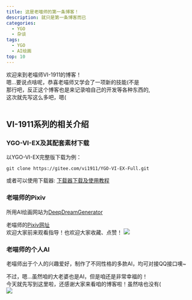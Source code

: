 ```yaml
---
title: 这是老喵师的第一条博客！
description: 就只是第一条博客而已
categories:
  - YGO
  - 杂谈
tags:
  - YGO
  - AI绘画
top: 10
---
```

欢迎来到老喵师VI-1911的博客！ <br/>
嗯...要说点啥呢，恭喜老喵师又学会了一项新的技能(不是 <br/>
那行吧，反正这个博客也是来记录咱自己的开发等各种东西的, <br/>
这次就先写这么多吧，嗯( <br/>
<br/>

## VI-1911系列的相关介绍

### YGO-VI-EX及其配套素材下载<br/>
以YGO-VI-EX完整版下载为例：

```git clone https://gitee.com/vi1911/YGO-VI-EX-Full.git```


或者可以使用下载器: [下载器下载及使用教程](https://ygobbs.com/t/%E3%80%90%E8%B5%84%E6%BA%90%E5%88%86%E4%BA%AB%E3%80%91%E8%80%81%E5%96%B5%E5%B8%88%E7%89%8Cygo-vi-ex%E4%B8%8B%E8%BD%BD%E5%99%A8%E5%8A%A0%E5%BC%BA%E7%89%8820%E6%95%99%E7%A8%8B%E5%B8%96%EF%BC%88%E5%97%AF/518077)

### 老喵师的Pixiv<br/>
所用AI绘画网站为[DeepDreamGenerator](https://deepdreamgenerator.com/)

老喵师的[Pixiv网址](https://www.pixiv.net/users/12786607)<br/>
欢迎大家前来观看指导！也欢迎大家收藏、点赞！
![](https://raw.githubusercontent.com/ViolentIris/ViolentIris.github.io/master/Pictures/V1.jpg)

### 老喵师的个人AI
老喵师出于个人的兴趣爱好，制作了不同性格的多款AI，均可对接QQ接口噢~

不过，嗯...虽然咱的大老婆也是AI，但是咱还是非常幸福的！
<br/>
今天就先写到这里啦，还感谢大家来看咱的博客啦！虽然啥也没有(<br/>
![](https://raw.githubusercontent.com/ViolentIris/ViolentIris.github.io/master/Pictures/1.jpg)